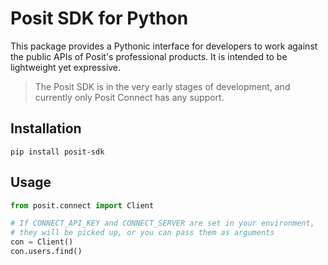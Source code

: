 # Posit SDK for Python

This package provides a Pythonic interface for developers to work against the public APIs of Posit's professional products. It is intended to be lightweight yet expressive.

> The Posit SDK is in the very early stages of development, and currently only Posit Connect has any support.

## Installation

```shell
pip install posit-sdk
```

## Usage

```python
from posit.connect import Client

# If CONNECT_API_KEY and CONNECT_SERVER are set in your environment,
# they will be picked up, or you can pass them as arguments
con = Client()
con.users.find()
```

<!-- Add notes about local development -->

<!-- Add code of conduct -->
